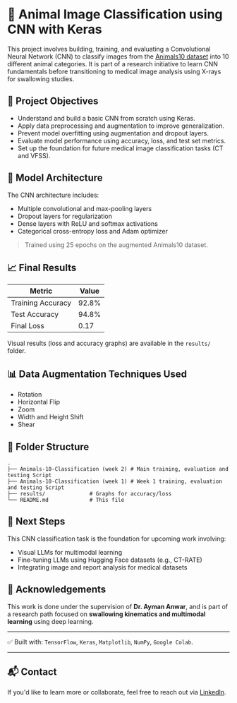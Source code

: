 # 🐾 Animal Image Classification using CNN with Keras

This project involves building, training, and evaluating a Convolutional Neural Network (CNN) to classify images from the [Animals10 dataset](https://www.kaggle.com/datasets/alessiocorrado99/animals10) into 10 different animal categories. It is part of a research initiative to learn CNN fundamentals before transitioning to medical image analysis using X-rays for swallowing studies.

## 📌 Project Objectives

- Understand and build a basic CNN from scratch using Keras.
- Apply data preprocessing and augmentation to improve generalization.
- Prevent model overfitting using augmentation and dropout layers.
- Evaluate model performance using accuracy, loss, and test set metrics.
- Set up the foundation for future medical image classification tasks (CT and VFSS).

## 🧠 Model Architecture

The CNN architecture includes:
- Multiple convolutional and max-pooling layers
- Dropout layers for regularization
- Dense layers with ReLU and softmax activations
- Categorical cross-entropy loss and Adam optimizer

> Trained using 25 epochs on the augmented Animals10 dataset.

## 📈 Final Results

| Metric        | Value        |
|---------------|--------------|
| Training Accuracy | 92.8% |
| Test Accuracy     | 94.8% |
| Final Loss        | 0.17 |

Visual results (loss and accuracy graphs) are available in the `results/` folder.

## 📊 Data Augmentation Techniques Used

- Rotation
- Horizontal Flip
- Zoom
- Width and Height Shift
- Shear

## 📁 Folder Structure

```
.
├── Animals-10-Classification (week 2) # Main training, evaluation and testing Script
├── Animals-10-Classification (week 1) # Week 1 training, evaluation and testing Script
├── results/              # Graphs for accuracy/loss
└── README.md             # This file
```

## 🚀 Next Steps

This CNN classification task is the foundation for upcoming work involving:
- Visual LLMs for multimodal learning
- Fine-tuning LLMs using Hugging Face datasets (e.g., CT-RATE)
- Integrating image and report analysis for medical datasets

## 🤝 Acknowledgements

This work is done under the supervision of **Dr. Ayman Anwar**, and is part of a research path focused on **swallowing kinematics and multimodal learning** using deep learning.

---

✅ Built with: `TensorFlow`, `Keras`, `Matplotlib`, `NumPy`, `Google Colab`.

---

## 📬 Contact

If you'd like to learn more or collaborate, feel free to reach out via [LinkedIn](https://linkedin.com/in/selinazarzour/).
